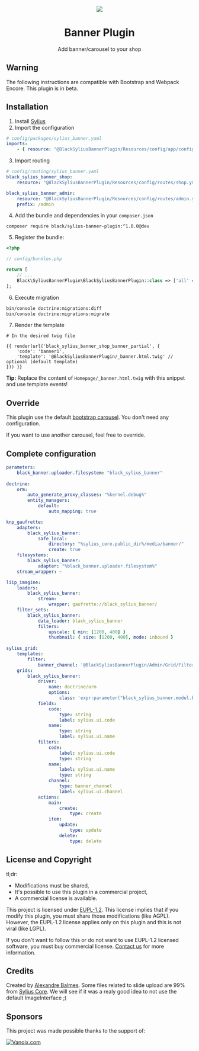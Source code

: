 <p align="center">
    <a href="https://sylius.com" target="_blank">
        <img src="https://demo.sylius.com/assets/shop/img/logo.png" />
    </a>
</p>

<h1 align="center">Banner Plugin</h1>

<p align="center">Add banner/carousel to your shop</p>

## Warning
The following instructions are compatible with Bootstrap and Webpack Encore. This plugin is in beta.

## Installation

1. Install [Sylius](https://docs.sylius.com/en/latest/book/installation/installation.html)
2.  Import the configuration

```yaml
# config/packages/sylius_banner.yaml
imports:
    - { resource: "@BlackSyliusBannerPlugin/Resources/config/app/config.php" }
```

3. Import routing

```yaml
# config/routing/sylius_banner.yaml
black_sylius_banner_shop:
    resource: "@BlackSyliusBannerPlugin/Resources/config/routes/shop.yml"

black_sylius_banner_admin:
    resource: "@BlackSyliusBannerPlugin/Resources/config/routes/admin.yml"
    prefix: /admin

```
4. Add the bundle and dependencies in your `composer.json`

`composer require black/sylius-banner-plugin:^1.0.0@dev`

5. Register the bundle:

```php
<?php

// config/bundles.php

return [
    // ...
    Black\SyliusBannerPlugin\BlackSyliusBannerPlugin::class => ['all' => true],
];
```
6. Execute migration

```bash
bin/console doctrine:migrations:diff
bin/console doctrine:migrations:migrate
```
 
7. Render the template

```twig
# In the desired twig file

{{ render(url('black_sylius_banner_shop_banner_partial', {
    'code': 'banner1',
    'template': '@BlackSyliusBannerPlugin/_banner.html.twig' // optional (default template)
})) }}
```

__Tip:__ Replace the content of `Homepage/_banner.html.twig` with this snippet and use template
events!

## Override

This plugin use the default [bootstrap carousel](https://getbootstrap.com/docs/4.0/components/carousel/). You don't need any configuration.

If you want to use another carousel, feel free to override.

## Complete configuration

```yaml
parameters:
    black_banner.uploader.filesystem: "black_sylius_banner"
        
doctrine:
    orm:
        auto_generate_proxy_classes: "%kernel.debug%"
        entity_managers:
            default:
                auto_mapping: true

knp_gaufrette:
    adapters:
        black_sylius_banner:
            safe_local:
                directory: "%sylius_core.public_dir%/media/banner/"
                create: true
    filesystems:
        black_sylius_banner:
            adapter: "%black_banner.uploader.filesystem%"
    stream_wrapper: ~

liip_imagine:
    loaders:
        black_sylius_banner:
            stream:
                wrapper: gaufrette://black_sylius_banner/
    filter_sets:
        black_sylius_banner:
            data_loader: black_sylius_banner
            filters:
                upscale: { min: [1200, 400] }
                thumbnail: { size: [1200, 400], mode: inbound }
                
sylius_grid:
    templates:
        filter:
            banner_channel: '@BlackSyliusBannerPlugin/Admin/Grid/Filter/channel.html.twig'
    grids:
        black_sylius_banner:
            driver:
                name: doctrine/orm
                options:
                    class: 'expr:parameter("black_sylius_banner.model.banner.class")'
            fields:
                code:
                    type: string
                    label: sylius.ui.code
                name:
                    type: string
                    label: sylius.ui.name
            filters:
                code:
                    label: sylius.ui.code
                    type: string
                name:
                    label: sylius.ui.name
                    type: string
                channel:
                    type: banner_channel
                    label: sylius.ui.channel
            actions:
                main:
                    create:
                        type: create
                item:
                    update:
                        type: update
                    delete:
                        type: delete
```

## License and Copyright

tl;dr:
- Modifications must be shared,
- It's possible to use this plugin in a commercial project,
- A commercial license is available.

This project is licensed under [EUPL-1.2](https://joinup.ec.europa.eu/collection/eupl/eupl-text-eupl-12). This license implies that if you modify this plugin, you must share those modifications (like AGPL). However, the EUPL-1.2 license applies only on this plugin and this is not viral (like LGPL).

If you don't want to follow this or do not want to use EUPL-1.2 licensed software, you must buy commercial license. [Contact us](docs/SUPPORT.md) for more information.

## Credits
Created by [Alexandre Balmes](https://alexandre.balmes.co).
Some files related to slide upload are 99% from [Sylius Core](https://github.com/sylius/sylius). We will see if
it was a realy good idea to not use the default ImageInterface ;)

## Sponsors
This project was made possible thanks to the support of:

[![Vanoix.com](https://vanoix.com/assets/vanoix125.png "Vanoix gives me some time")](https://vanoix.com)
